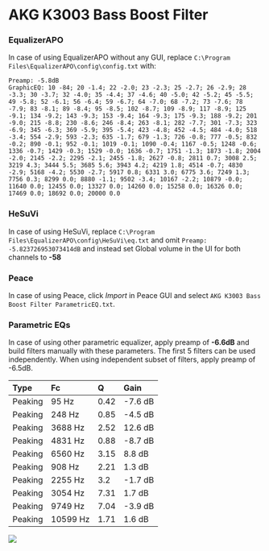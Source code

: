 # AKG K3003 Bass Boost Filter

### EqualizerAPO
In case of using EqualizerAPO without any GUI, replace `C:\Program Files\EqualizerAPO\config\config.txt`
with:
```
Preamp: -5.8dB
GraphicEQ: 10 -84; 20 -1.4; 22 -2.0; 23 -2.3; 25 -2.7; 26 -2.9; 28 -3.3; 30 -3.7; 32 -4.0; 35 -4.4; 37 -4.6; 40 -5.0; 42 -5.2; 45 -5.5; 49 -5.8; 52 -6.1; 56 -6.4; 59 -6.7; 64 -7.0; 68 -7.2; 73 -7.6; 78 -7.9; 83 -8.1; 89 -8.4; 95 -8.5; 102 -8.7; 109 -8.9; 117 -8.9; 125 -9.1; 134 -9.2; 143 -9.3; 153 -9.4; 164 -9.3; 175 -9.3; 188 -9.2; 201 -9.0; 215 -8.8; 230 -8.6; 246 -8.4; 263 -8.1; 282 -7.7; 301 -7.3; 323 -6.9; 345 -6.3; 369 -5.9; 395 -5.4; 423 -4.8; 452 -4.5; 484 -4.0; 518 -3.4; 554 -2.9; 593 -2.3; 635 -1.7; 679 -1.3; 726 -0.8; 777 -0.5; 832 -0.2; 890 -0.1; 952 -0.1; 1019 -0.1; 1090 -0.4; 1167 -0.5; 1248 -0.6; 1336 -0.7; 1429 -0.3; 1529 -0.0; 1636 -0.7; 1751 -1.3; 1873 -1.8; 2004 -2.0; 2145 -2.2; 2295 -2.1; 2455 -1.8; 2627 -0.8; 2811 0.7; 3008 2.5; 3219 4.3; 3444 5.5; 3685 5.6; 3943 4.2; 4219 1.8; 4514 -0.7; 4830 -2.9; 5168 -4.2; 5530 -2.7; 5917 0.8; 6331 3.0; 6775 3.6; 7249 1.3; 7756 0.3; 8299 0.0; 8880 -1.1; 9502 -3.4; 10167 -2.2; 10879 -0.0; 11640 0.0; 12455 0.0; 13327 0.0; 14260 0.0; 15258 0.0; 16326 0.0; 17469 0.0; 18692 0.0; 20000 0.0
```

### HeSuVi
In case of using HeSuVi, replace `C:\Program Files\EqualizerAPO\config\HeSuVi\eq.txt` and omit `Preamp:
-5.823726953073414dB` and instead set Global volume in the UI for both channels to **-58**

### Peace
In case of using Peace, click *Import* in Peace GUI and select `AKG K3003 Bass Boost Filter ParametricEQ.txt`.

### Parametric EQs
In case of using other parametric equalizer, apply preamp of **-6.6dB** and build filters manually
with these parameters. The first 5 filters can be used independently.
When using independent subset of filters, apply preamp of -6.5dB.

| Type    | Fc       |    Q | Gain    |
|:--------|:---------|:-----|:--------|
| Peaking | 95 Hz    | 0.42 | -7.6 dB |
| Peaking | 248 Hz   | 0.85 | -4.5 dB |
| Peaking | 3688 Hz  | 2.52 | 12.6 dB |
| Peaking | 4831 Hz  | 0.88 | -8.7 dB |
| Peaking | 6560 Hz  | 3.15 | 8.8 dB  |
| Peaking | 908 Hz   | 2.21 | 1.3 dB  |
| Peaking | 2255 Hz  | 3.2  | -1.7 dB |
| Peaking | 3054 Hz  | 7.31 | 1.7 dB  |
| Peaking | 9749 Hz  | 7.04 | -3.9 dB |
| Peaking | 10599 Hz | 1.71 | 1.6 dB  |

![](https://raw.githubusercontent.com/jaakkopasanen/AutoEq/master/results/headphonecom/sbaf-serious/AKG%20K3003%20Bass%20Boost%20Filter/AKG%20K3003%20Bass%20Boost%20Filter.png)